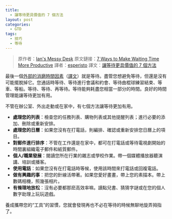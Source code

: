 ```yaml
---
title:
  - 讓等待更具價值的 7 個方法
layout: post
categories:
  - GTD
tags:
  - 技巧
  - 等待
---
```

> 原作者：[Ian's Messy Desk](http://www.ismckenzie.com/ "Productivity, Time Management and Organization Systems Articles at Ian's Messy Desk")
> 原文鏈接：[7 Ways to Make Waiting Time More Productive][1]
> 譯者：[esperisto][2]
> 譯文：[讓等待更具價值的 7 個方法][3]

最後一個[外部的消磨時間因素][4]（[譯文][5]）就是等待。盡管您想避免等待，但還是沒有可能擺脫掉它。您通話時等待、等待進行會議和約會、等待曲棍球練習結束、等車、等船。等待、等待、再等待。等待能夠耗盡您相當一部分的時間。良好的時間管理能讓等待更加有用。

不管在辦公室、外出走動或在家中，有七個方法讓等待更加有用。

  * **處理您的列表**：檢查您的任務列表、購物列表或其他提醒列表；進行必要的添加、刪除或重新安排。
  * **處理您的日曆**：如果您沒有在打電話，則編排、確認或重新安排您日曆上的項目。
  * **對郵件進行排序**：不管在工作還是在家中，都可在打電話或等待電視劇開始的時間裏組織電子郵件和紙質郵件。
  * **個人/職業發展**：閱讀您所在行業的雜志或學校作業。帶一個媒體播放器聽演講、培訓或播客。
  * **使用電話**：如果您沒有在打電話時等候，使用該時間來打電話或回複電話。
  * **做有興趣的事**：把您的針線活帶著。如果您愛好畫畫，帶上您的素描本。帶上數碼相機，照幾張相片。
  * **有條理地放松**：沒有必要都那麽高效率嘛。讀點兒書、猜猜字謎或在您的個人數字助理上玩玩遊戲。

養成攜帶您的“工具”的習慣，您就會發現再也不必在等待的時候無聊地旋弄拇指了。

 [1]: http://www.ismckenzie.com/04/17/7-ways-to-make-waiting-time-more-productive/
 [2]: http://jouchyi.cn
 [3]: http://jouchyi.cn/archives/88.html
 [4]: http://www.ismckenzie.com/04/05/8-common-time-wasters/ "8 Common Time Wasters"
 [5]: http://jouchyi.cn/archives/39.html "8 個常見的消磨時間因素"

